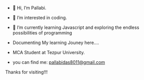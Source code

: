 - 👋 Hi, I’m Pallabi.
- 👀 I’m interested in coding.

- 🌱 I’m currently learning Javascript and exploring the endless possibilities of programming
- Documenting My learning Jouney here....

- MCA Student at Tezpur University.
- you can find me: pallabidas8011@gmail.com

Thanks for visiting!!!

<!---
moonlit135/moonlit135 is a ✨ special ✨ repository because its `README.md` (this file) appears on your GitHub profile.
You can click the Preview link to take a look at your changes.
--->

